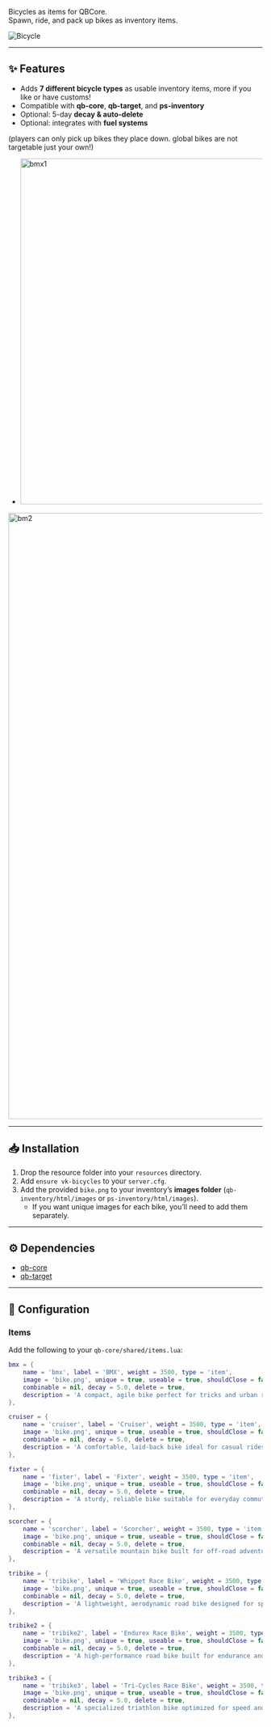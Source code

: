 
Bicycles as items for QBCore.  
Spawn, ride, and pack up bikes as inventory items.

![Bicycle](images/bike.png) <!-- Update path if needed -->

---

## ✨ Features
- Adds **7 different bicycle types** as usable inventory items, more if you like or have customs!
- Compatible with **qb-core**, **qb-target**, and **ps-inventory**
- Optional: 5-day **decay & auto-delete**
- Optional: integrates with **fuel systems**
  
(players can only pick up bikes they place down. global bikes are not targetable just your own!)

- <img width="646" height="684" alt="bmx1" src="https://github.com/user-attachments/assets/96e613f8-6f6a-4938-9d24-7eb1c6ed892f" />
<img width="1064" height="1199" alt="bm2" src="https://github.com/user-attachments/assets/7af69aa0-62df-4d1f-98b5-404f429867f6" />


---

## 📥 Installation
1. Drop the resource folder into your `resources` directory.
2. Add `ensure vk-bicycles` to your `server.cfg`.
3. Add the provided `bike.png` to your inventory’s **images folder** (`qb-inventory/html/images` or `ps-inventory/html/images`).
   - If you want unique images for each bike, you’ll need to add them separately.

---

## ⚙️ Dependencies
- [qb-core](https://github.com/qbcore-framework/qb-core)  
- [qb-target](https://github.com/qbcore-framework/qb-target)

---

## 🔧 Configuration

### Items  
Add the following to your `qb-core/shared/items.lua`:

```lua
bmx = {
    name = 'bmx', label = 'BMX', weight = 3500, type = 'item',
    image = 'bike.png', unique = true, useable = true, shouldClose = false,
    combinable = nil, decay = 5.0, delete = true,
    description = 'A compact, agile bike perfect for tricks and urban riding.'
},

cruiser = {
    name = 'cruiser', label = 'Cruiser', weight = 3500, type = 'item',
    image = 'bike.png', unique = true, useable = true, shouldClose = false,
    combinable = nil, decay = 5.0, delete = true,
    description = 'A comfortable, laid-back bike ideal for casual rides and beach cruising.'
},

fixter = {
    name = 'fixter', label = 'Fixter', weight = 3500, type = 'item',
    image = 'bike.png', unique = true, useable = true, shouldClose = false,
    combinable = nil, decay = 5.0, delete = true,
    description = 'A sturdy, reliable bike suitable for everyday commuting and errands.'
},

scorcher = {
    name = 'scorcher', label = 'Scorcher', weight = 3500, type = 'item',
    image = 'bike.png', unique = true, useable = true, shouldClose = false,
    combinable = nil, decay = 5.0, delete = true,
    description = 'A versatile mountain bike built for off-road adventures and rough terrain.'
},

tribike = {
    name = 'tribike', label = 'Whippet Race Bike', weight = 3500, type = 'item',
    image = 'bike.png', unique = true, useable = true, shouldClose = false,
    combinable = nil, decay = 5.0, delete = true,
    description = 'A lightweight, aerodynamic road bike designed for speed and performance.'
},

tribike2 = {
    name = 'tribike2', label = 'Endurex Race Bike', weight = 3500, type = 'item',
    image = 'bike.png', unique = true, useable = true, shouldClose = false,
    combinable = nil, decay = 5.0, delete = true,
    description = 'A high-performance road bike built for endurance and long-distance rides.'
},

tribike3 = {
    name = 'tribike3', label = 'Tri-Cycles Race Bike', weight = 3500, type = 'item',
    image = 'bike.png', unique = true, useable = true, shouldClose = false,
    combinable = nil, decay = 5.0, delete = true,
    description = 'A specialized triathlon bike optimized for speed and efficiency in multi-sport events.'
},
